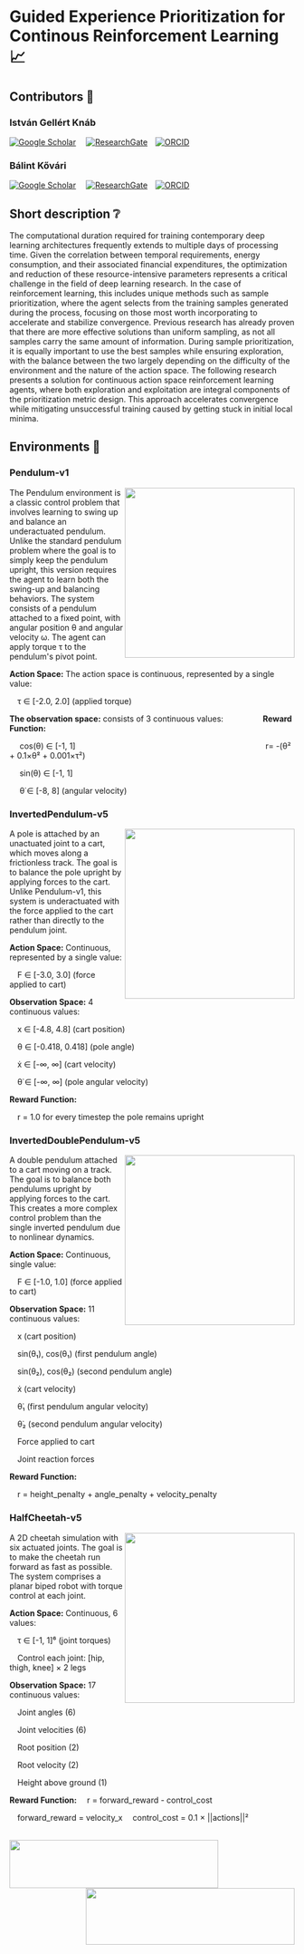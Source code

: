 # Guided Experience Prioritization for Continous Reinforcement Learning :chart_with_upwards_trend:
## Contributors :busts_in_silhouette:

 ### István Gellért Knáb
 
[![Google Scholar](https://img.shields.io/badge/Scholar-Profile-blue?style=flat&logo=google-scholar)](https://scholar.google.com/citations?user=Qil3Q_wAAAAJ&hl=hu&oi=ao)&emsp;
[![ResearchGate](https://img.shields.io/badge/ResearchGate-Profile-brightgreen?style=flat&logo=researchgate)](https://www.researchgate.net/profile/Istvan-Gellert-Knab?ev=hdr_xprf)&emsp;[![ORCID](https://orcid.org/sites/default/files/images/orcid_16x16.png)](https://orcid.org/0009-0007-6906-3308)
### Bálint Kővári

[![Google Scholar](https://img.shields.io/badge/Scholar-Profile-blue?style=flat&logo=google-scholar)](https://scholar.google.com/citations?user=WrtttXEAAAAJ&hl=hu&oi=ao)&emsp;
[![ResearchGate](https://img.shields.io/badge/ResearchGate-Profile-brightgreen?style=flat&logo=researchgate)](https://www.researchgate.net/profile/Balint-Kovari-3)&emsp;[![ORCID](https://orcid.org/sites/default/files/images/orcid_16x16.png)](https://orcid.org/0000-0003-2178-2921)
## Short description :grey_question:

The computational duration required for training contemporary deep learning architectures frequently extends to multiple days of processing time. Given the correlation between temporal requirements, energy consumption, and their associated financial expenditures, the optimization and reduction of these resource-intensive parameters represents a critical challenge in the field of deep learning research.
In the case of reinforcement learning, this includes unique methods such as sample prioritization, where the agent selects from the training samples generated during the process, focusing on those most worth incorporating to accelerate and stabilize convergence.
Previous research has already proven that there are more effective solutions than uniform sampling, as not all samples carry the same amount of information. During sample prioritization, it is equally important to use the best samples while ensuring exploration, with the balance between the two largely depending on the difficulty of the environment and the nature of the action space. The following research presents a solution for continuous action space reinforcement learning agents, where both exploration and exploitation are integral components of the prioritization metric design. This approach accelerates convergence while mitigating unsuccessful training caused by getting stuck in initial local minima.

## Environments :deciduous_tree:
### Pendulum-v1
<img align="right" width="300" height="300" src="https://gymnasium.farama.org/_images/pendulum.gif">

The Pendulum environment is a classic control problem that involves learning to swing up and balance an underactuated pendulum. Unlike the standard pendulum problem where the goal is to simply keep the pendulum upright, this version requires the agent to learn both the swing-up and balancing behaviors.
The system consists of a pendulum attached to a fixed point, with angular position θ and angular velocity ω. The agent can apply torque τ to the pendulum's pivot point. 

__Action Space:__ The action space is continuous, represented by a single value:

&emsp;τ ∈ [-2.0, 2.0] (applied torque)

__The observation space:__ consists of 3 continuous values:&emsp;&emsp;&emsp;&emsp;&emsp;__Reward Function:__

&emsp; cos(θ) ∈ [-1, 1]&emsp;&emsp;&emsp;&emsp;&emsp;&emsp;&emsp;&emsp;&emsp;&emsp;&emsp;&emsp;&emsp;&emsp;&emsp;&emsp;&emsp;&emsp;&emsp;&emsp;&emsp;&emsp;&emsp;&emsp;r= -(θ² + 0.1×θ̇² + 0.001×τ²)

&emsp; sin(θ) ∈ [-1, 1]

&emsp; θ̇ ∈ [-8, 8] (angular velocity)

### InvertedPendulum-v5
<img align="right" width="300" height="300" src="https://gymnasium.farama.org/_images/inverted_pendulum.gif">

A pole is attached by an unactuated joint to a cart, which moves along a frictionless track. The goal is to balance the pole upright by applying forces to the cart. Unlike Pendulum-v1, this system is underactuated with the force applied to the cart rather than directly to the pendulum joint.

__Action Space:__ Continuous, represented by a single value:

&emsp;F ∈ [-3.0, 3.0] (force applied to cart)

__Observation Space:__ 4 continuous values:

&emsp;x ∈ [-4.8, 4.8] (cart position)

&emsp;θ ∈ [-0.418, 0.418] (pole angle)

&emsp;ẋ ∈ [-∞, ∞] (cart velocity)

&emsp;θ̇ ∈ [-∞, ∞] (pole angular velocity)

__Reward Function:__

&emsp;r = 1.0 for every timestep the pole remains upright


### InvertedDoublePendulum-v5
<img align="right" width="300" height="300" src="https://gymnasium.farama.org/_images/inverted_double_pendulum.gif">

A double pendulum attached to a cart moving on a track. The goal is to balance both pendulums upright by applying forces to the cart. This creates a more complex control problem than the single inverted pendulum due to nonlinear dynamics.

__Action Space:__ Continuous, single value:

&emsp;F ∈ [-1.0, 1.0] (force applied to cart)

__Observation Space:__ 11 continuous values:

&emsp;x (cart position)

&emsp;sin(θ₁), cos(θ₁) (first pendulum angle)

&emsp;sin(θ₂), cos(θ₂) (second pendulum angle)

&emsp;ẋ (cart velocity)

&emsp;θ̇₁ (first pendulum angular velocity)

&emsp;θ̇₂ (second pendulum angular velocity)

&emsp;Force applied to cart

&emsp;Joint reaction forces

__Reward Function:__

&emsp;r = height_penalty + angle_penalty + velocity_penalty


### HalfCheetah-v5
<img align="right" width="300" height="300" src="https://github.com/istvan-knab/sac_per_mujoco/blob/main/models/pictures/half_cheetah.gif">
A 2D cheetah simulation with six actuated joints. The goal is to make the cheetah run forward as fast as possible. The system comprises a planar biped robot with torque control at each joint.

__Action Space:__ Continuous, 6 values:

&emsp;τ ∈ [-1, 1]⁶ (joint torques)

&emsp;Control each joint: [hip, thigh, knee] × 2 legs

__Observation Space:__ 17 continuous values:

&emsp;Joint angles (6)

&emsp;Joint velocities (6)

&emsp;Root position (2)

&emsp;Root velocity (2)

&emsp;Height above ground (1)

__Reward Function:__
&emsp;r = forward_reward - control_cost


&emsp;forward_reward = velocity_x
&emsp;control_cost = 0.1 × ||actions||²


<br>


<img align="left" width="369" height="85" src="https://n120.njszt.hu/img/logo/HUN-REN-SZTAKI-logo.png">

<img align="right" width="369" height="100" src="https://www.bme.hu/sites/default/files/mediakit/bme_logo_nagy.jpg">

